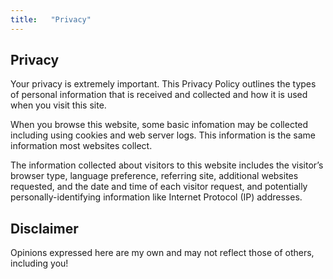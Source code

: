 ```yaml
---
title:   "Privacy"
---
```


## Privacy
Your privacy is extremely important. This Privacy Policy outlines the types of personal information that is received and collected and how it is used when you visit this site.

When you browse this website, some basic infomation may be collected including using cookies and web server logs.  This information is the same information most websites collect.

The information collected about visitors to this website includes the visitor’s browser type, language preference, referring site, additional websites requested, and the date and time of each visitor request, and potentially personally-identifying information like Internet Protocol (IP) addresses.

## Disclaimer
Opinions expressed here are my own and may not reflect those of others, including you! 